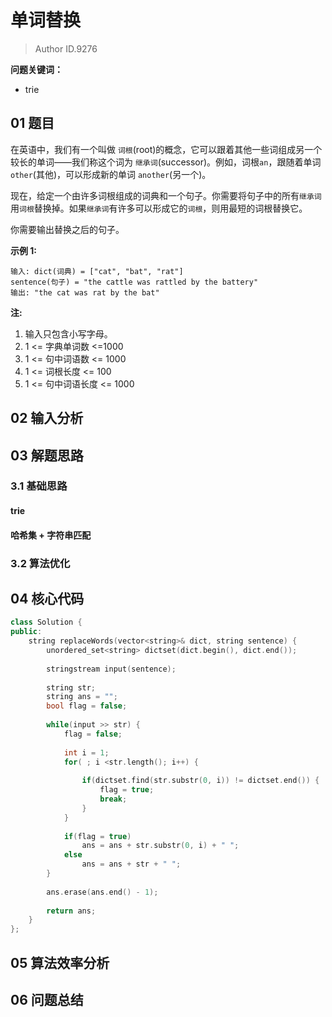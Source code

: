 # 单词替换
> Author ID.9276 

**问题关键词：**

- trie

## 01 题目

在英语中，我们有一个叫做 `词根`(root)的概念，它可以跟着其他一些词组成另一个较长的单词——我们称这个词为 `继承词`(successor)。例如，词根`an`，跟随着单词 `other`(其他)，可以形成新的单词 `another`(另一个)。

现在，给定一个由许多词根组成的词典和一个句子。你需要将句子中的所有`继承词`用`词根`替换掉。如果`继承词`有许多可以形成它的`词根`，则用最短的词根替换它。

你需要输出替换之后的句子。

**示例 1:**

```
输入: dict(词典) = ["cat", "bat", "rat"]
sentence(句子) = "the cattle was rattled by the battery"
输出: "the cat was rat by the bat"
```

**注:**

1. 输入只包含小写字母。
2. 1 <= 字典单词数 <=1000
3. 1 <=  句中词语数 <= 1000
4. 1 <= 词根长度 <= 100
5. 1 <= 句中词语长度 <= 1000

## 02 输入分析



## 03 解题思路

### 3.1 基础思路

#### trie

#### 哈希集 + 字符串匹配

### 3.2 算法优化



## 04 核心代码

```c++
class Solution {
public:
    string replaceWords(vector<string>& dict, string sentence) {
        unordered_set<string> dictset(dict.begin(), dict.end());
        
        stringstream input(sentence);
        
        string str;
        string ans = "";
        bool flag = false;
        
        while(input >> str) {
            flag = false;
            
            int i = 1;
            for( ; i <str.length(); i++) {
                
                if(dictset.find(str.substr(0, i)) != dictset.end()) {
                    flag = true;
                    break;
                }
            }
            
            if(flag = true)
                ans = ans + str.substr(0, i) + " ";
            else
                ans = ans + str + " ";
        }
        
        ans.erase(ans.end() - 1);
        
        return ans;
    }
};
```



## 05 算法效率分析



## 06 问题总结

